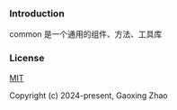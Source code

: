 
### Introduction

common 是一个通用的组件、方法、工具库


### License

[MIT](https://opensource.org/licenses/MIT)

Copyright (c) 2024-present, Gaoxing Zhao
